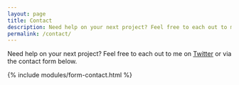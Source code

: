 ```yaml
---
layout: page
title: Contact
description: Need help on your next project? Feel free to each out to me on Twitter or via the contact form.
permalink: /contact/
---
```


Need help on your next project? Feel free to each out to me on [Twitter] or via the contact form below.

{% include modules/form-contact.html %}

[Twitter]: https://twitter.com/danklammer "@danklammer on Twitter"